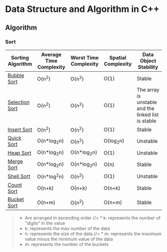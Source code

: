 # Data Structure and Algorithm in C++
## Algorithm
### Sort
Sorting Algorithm | Average Time Complexity | Worst Time Complexity | Spatial Complexity | Data Object Stability
---|---|---|---|---
[Bubble Sort](./Sort/Bubble.h) | O(n<sup>2</sup>)|O(n<sup>2</sup>)|O(1)|Stable
[Selection Sort](./Sort/Select.h) | O(n<sup>2</sup>)|O(n<sup>2</sup>)|O(1)|The array is unstable and the linked list is stable
[Insert Sort](./Sort/Insert.h) | O(n<sup>2</sup>)|O(n<sup>2</sup>)|O(1)|Stable
[Quick Sort](./Sort/Quick.h) | O(n*log<sub>2</sub>n) |  O(n<sup>2</sup>) | O(log<sub>2</sub>n) | Unstable
[Heap Sort](./Sort/Heap.cpp) | O(n*log<sub>2</sub>n)|O(n*log<sub>2</sub>n)|O(1)|Unstable
[Merge Sort](./Sort/Merge.h) | O(n*log<sub>2</sub>n) | O(n*log<sub>2</sub>n)|O(n)| Stable
[Shell Sort](./Sort/Shell.h) | O(n*log<sup>2</sup>n)|O(n<sup>2</sup>)|O(1)|Unstable
[Count Sort](./Sort/Count.h) | O(n+k)|O(n+k)|O(n+k)|Stable
[Bucket Sort](./Sort/Bucket.h) | O(n+m)|O(n<sup>2</sup>)|O(n+m)|Stable
<!--
[Radix Sort](./Sort/Radix.h) | O(k*n)|O(n<sup>2</sup>)| |Stable
-->
> * Are arranged in ascending order
//> * k: represents the number of "digits" in the value
> * k: represents the max number of the data
> * n: represents the size of the data
//> * m: represents the maximum value minus the minimum value of the data
> * m: represents the number of the buckets
